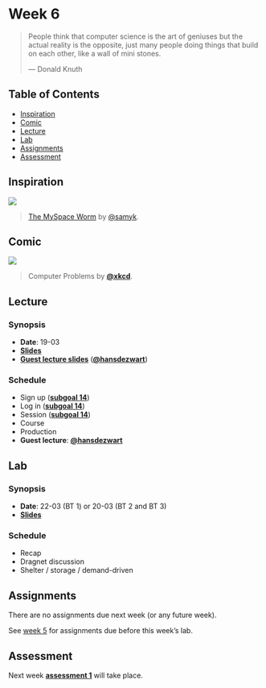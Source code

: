 # Week 6

> People think that computer science is the art of geniuses but the actual
> reality is the opposite, just many people doing things that build on each
> other, like a wall of mini stones.
>
> — Donald Knuth

## Table of Contents

*   [Inspiration](#inspiration)
*   [Comic](#comic)
*   [Lecture](#lecture)
*   [Lab](#lab)
*   [Assignments](#assignments)
*   [Assessment](#assessment)

## Inspiration

[![][inspiration-cover]][inspiration-link]

> [The MySpace Worm][inspiration-link] by
> [@samyk][inspiration-author].

## Comic

[![][comic-cover]][comic-link]

> Computer Problems by [**@xkcd**][comic-author].

## Lecture

### Synopsis

*   **Date**: 19-03
*   [**Slides**][slides-lecture]
*   [**Guest lecture slides**](https://talks.hansdezwart.nl/cmda-2018)
    ([**@hansdezwart**](https://twitter.com/hansdezwart))

### Schedule

*   Sign up ([**subgoal 14**][s14])
*   Log in ([**subgoal 14**][s14])
*   Session ([**subgoal 14**][s14])
*   Course
*   Production
*   **Guest lecture**: [**@hansdezwart**](https://twitter.com/hansdezwart)

## Lab

### Synopsis

*   **Date**: 22-03 (BT 1) or 20-03 (BT 2 and BT 3)
*   [**Slides**][slides-lab]

### Schedule

*   Recap
*   Dragnet discussion
*   Shelter / storage / demand-driven

## Assignments

There are no assignments due next week (or any future week).

See [week 5][w5a] for assignments due before this week’s lab.

## Assessment

Next week [**assessment 1**][a1] will take place.

[inspiration-cover]: images/samy-is-my-hero.png

[inspiration-link]: http://samy.pl/popular/

[inspiration-author]: https://github.com/samyk

[comic-cover]: https://imgs.xkcd.com/comics/computer_problems.png

[comic-link]: https://xkcd.com/722/

[comic-author]: https://xkcd.com

[slides-lecture]: https://docs.google.com/presentation/d/1BHMqO9UV5ePt29n8cnjaznvye8Gu_HrdzhzC3h5rgOI/edit?usp=sharing

[slides-lab]: https://docs.google.com/presentation/d/1VP8OSUwF12-St3Q0AeK3pi1QeEkM_muidiZj2pqpqTY/edit?usp=sharing

[w5a]: week-5.md#assignments

[s14]: readme.md#subgoal-14

[a1]: assessment-1.md
